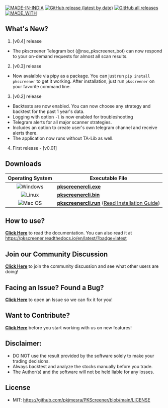 [![MADE-IN-INDIA](https://img.shields.io/badge/MADE%20WITH%20%E2%9D%A4%20IN-INDIA-orange?style=for-the-badge)](https://en.wikipedia.org/wiki/India) [![GitHub release (latest by date)](https://img.shields.io/github/v/release/pkjmesra/PKScreener?style=for-the-badge)](#) [![GitHub all releases](https://img.shields.io/github/downloads/pkjmesra/PKScreener/total?color=Green&label=Downloads&style=for-the-badge)](#) [![MADE_WITH](https://img.shields.io/badge/BUILT%20USING-PYTHON-yellow?style=for-the-badge&logo=python&logoColor=yellow)](https://www.python.org/)

## What's New?
1. [v0.4] release

* The pkscreener Telegram bot (@nse_pkscreener_bot) can now respond to your on-demand requests for almost all scan results.

2. [v0.3] release

* Now avaialble via pipy as a package. You can just run `pip install pkscreener` to get it working. After installation, just run `pkscreener` on your favorite command line.

3. [v0.2] release

* Backtests are now enabled. You can now choose any strategy and backtest for the past 1 year's data.
* Logging with option `-l` is now enabled for troubleshooting
* Telegram alerts for all major scanner strategies.
* Includes an option to create user's own telegram channel and receive alerts there.
* The application now runs without TA-Lib as well.

4. First release - [v0.01]

## Downloads
| Operating System | Executable File |
| :-: | --- |
 | ![Windows](https://img.shields.io/badge/Windows-0078D6?style=for-the-badge&logo=windows&logoColor=white) | **[pkscreenercli.exe](https://github.com/pkjmesra/PKScreener/releases/download/0.4/pkscreenercli.exe)** |
| ![Linux](https://img.shields.io/badge/Linux-FCC624?style=for-the-badge&logo=linux&logoColor=black) | **[pkscreenercli.bin](https://github.com/pkjmesra/PKScreener/releases/download/0.4/pkscreenercli.bin)** |
| ![Mac OS](https://img.shields.io/badge/mac%20os-D3D3D3?style=for-the-badge&logo=apple&logoColor=000000) | **[pkscreenercli.run](https://github.com/pkjmesra/PKScreener/releases/download/0.4/pkscreenercli.run)** ([Read Installation Guide](https://github.com/pkjmesra/PKScreener/blob/main/INSTALLATION.md#for-macos)) |

## How to use?

[**Click Here**](https://github.com/pkjmesra/PKScreener) to read the documentation. You can also read it at https://pkscreener.readthedocs.io/en/latest/?badge=latest

## Join our Community Discussion

[**Click Here**](https://github.com/pkjmesra/PKScreener/discussions) to join the community discussion and see what other users are doing!

## Facing an Issue? Found a Bug?

[**Click Here**](https://github.com/pkjmesra/PKScreener/issues/new/choose) to open an Issue so we can fix it for you!

## Want to Contribute?

[**Click Here**](https://github.com/pkjmesra/PKScreener/blob/main/CONTRIBUTING.md) before you start working with us on new features!

## Disclaimer:
* DO NOT use the result provided by the software solely to make your trading decisions.
* Always backtest and analyze the stocks manually before you trade.
* The Author(s) and the software will not be held liable for any losses.

## License
* MIT: https://github.com/pkjmesra/PKScreener/blob/main/LICENSE